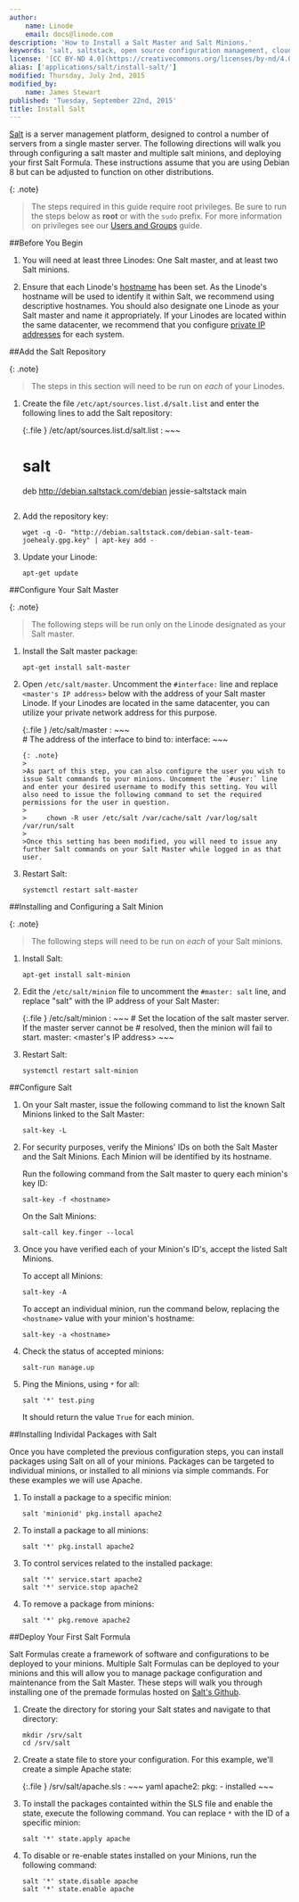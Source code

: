 ```yaml
---
author:
    name: Linode
    email: docs@linode.com
description: 'How to Install a Salt Master and Salt Minions.'
keywords: 'salt, saltstack, open source configuration management, cloud orchestration, infrastructure automation, systems management software, dev ops, install, beginner, Debian 8'
license: '[CC BY-ND 4.0](https://creativecommons.org/licenses/by-nd/4.0)'
alias: ['applications/salt/install-salt/']
modified: Thursday, July 2nd, 2015
modified_by:
    name: James Stewart
published: 'Tuesday, September 22nd, 2015'
title: Install Salt
---
```


[Salt](https://saltstack.com/) is a server management platform, designed to control a number of servers from a single master server. The following directions will walk you through configuring a salt master and multiple salt minions, and deploying your first Salt Formula. These instructions assume that you are using Debian 8 but can be adjusted to function on other distributions.

{: .note}
>
>The steps required in this guide require root privileges. Be sure to run the steps below as **root** or with the `sudo` prefix. For more information on privileges see our [Users and Groups](/docs/tools-reference/linux-users-and-groups) guide.

##Before You Begin

1.  You will need at least three Linodes: One Salt master, and at least two Salt minions.

2.  Ensure that each Linode's [hostname](https://www.linode.com/docs/getting-started#setting-the-hostname) has been set. As the Linode's hostname will be used to identify it within Salt, we recommend using descriptive hostnames. You should also designate one Linode as your Salt master and name it appropriately. If your Linodes are located within the same datacenter, we recommend that you configure [private IP addresses](https://www.linode.com/docs/networking/remote-access#adding-private-ip-addresses) for each system.

##Add the Salt Repository

{: .note}
>
> The steps in this section will need to be run on *each* of your Linodes.

1.  Create the file `/etc/apt/sources.list.d/salt.list` and enter the following lines to add the Salt repository: 
    
	{:.file }
	/etc/apt/sources.list.d/salt.list
	:  ~~~  
	   # salt
	   deb http://debian.saltstack.com/debian jessie-saltstack main
	   ~~~

2.  Add the repository key:
	
		wget -q -O- "http://debian.saltstack.com/debian-salt-team-joehealy.gpg.key" | apt-key add -

3.  Update your Linode:

        apt-get update

##Configure Your Salt Master

{: .note}
>
> The following steps will be run only on the Linode designated as your Salt master.

1.  Install the Salt master package:

        apt-get install salt-master

2.  Open `/etc/salt/master`. Uncomment the `#interface:` line and replace `<master's IP address>` below with the address of your Salt master Linode. If your Linodes are located in the same datacenter, you can utilize your private network address for this purpose.

    {:.file }
    /etc/salt/master 
    :   ~~~  
        # The address of the interface to bind to:
          interface: <master Linode IP address>
        ~~~

        {: .note}
        >
        >As part of this step, you can also configure the user you wish to issue Salt commands to your minions. Uncomment the `#user:` line and enter your desired username to modify this setting. You will also need to issue the following command to set the required permissions for the user in question.
        >
        >     chown -R user /etc/salt /var/cache/salt /var/log/salt /var/run/salt
        >       
        >Once this setting has been modified, you will need to issue any further Salt commands on your Salt Master while logged in as that user.

3.  Restart Salt:

        systemctl restart salt-master

##Installing and Configuring a Salt Minion

{: .note}
>
> The following steps will need to be run on *each* of your Salt minions.

1.  Install Salt:

        apt-get install salt-minion
    
2.  Edit the `/etc/salt/minion` file to uncomment the `#master: salt` line, and replace "salt" with the IP address of your Salt Master:

    {:.file }
    /etc/salt/minion 
    :   ~~~ 
        # Set the location of the salt master server. If the master server cannot be
        # resolved, then the minion will fail to start. 
          master: <master's IP address>
        ~~~

3.  Restart Salt:

        systemctl restart salt-minion

##Configure Salt

1.  On your Salt master, issue the following command to list the known Salt Minions linked to the Salt Master:

        salt-key -L

3.  For security purposes, verify the Minions' IDs on both the Salt Master and the Salt Minions. Each Minion will be identified by its hostname.

    Run the following command from the Salt master to query each minion's key ID:

        salt-key -f <hostname>

    On the Salt Minions:

        salt-call key.finger --local

2.  Once you have verified each of your Minion's ID's, accept the listed Salt Minions.

    To accept all Minions:

        salt-key -A

    To accept an individual minion, run the command below, replacing the `<hostname>` value with your minion's hostname:

        salt-key -a <hostname>

3.  Check the status of accepted minions:

        salt-run manage.up

4.  Ping the Minions, using `*` for all:

        salt '*' test.ping

    It should return the value `True` for each minion.

##Installing Individal Packages with Salt

Once you have completed the previous configuration steps, you can install packages using Salt on all of your minions. Packages can be targeted to individual minions, or installed to all minions via simple commands. For these examples we will use Apache.

1.  To install a package to a specific minion:

        salt 'minionid' pkg.install apache2

2.  To install a package to all minions:

        salt '*' pkg.install apache2

3.  To control services related to the installed package:

        salt '*' service.start apache2
        salt '*' service.stop apache2

4.  To remove a package from minions:

        salt '*' pkg.remove apache2

##Deploy Your First Salt Formula

Salt Formulas create a framework of software and configurations to be deployed to your minions. Multiple Salt Formulas can be deployed to your minions and this will allow you to manage package configuration and maintenance from the Salt Master. These steps will walk you through installing one of the premade formulas hosted on [Salt's Github](https://github.com/saltstack-formulas).

1.  Create the directory for storing your Salt states and navigate to that directory:

        mkdir /srv/salt
        cd /srv/salt

2.  Create a state file to store your configuration. For this example, we'll create a simple Apache state:

    {:.file }
    /srv/salt/apache.sls
    :   ~~~ yaml
        apache2:
          pkg:
            - installed
        ~~~

3.  To install the packages containted within the SLS file and enable the state, execute the following command. You can replace `*` with the ID of a specific minion:

        salt '*' state.apply apache

4.  To disable or re-enable states installed on your Minions, run the following command:

        salt '*' state.disable apache
        salt '*' state.enable apache
